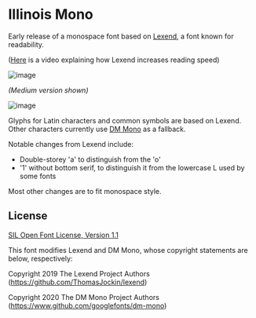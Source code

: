 # Illinois Mono
Early release of a monospace font based on [Lexend](https://lexend.com), a font known for readability.

([Here](https://www.youtube.com/watch?v=GIm8arSogvY) is a video explaining how Lexend increases reading speed)


![image](https://github.com/MadSimple/illinois-mono/assets/92187165/c1d70718-e216-40e8-8520-a87a0e2c37b1)

*(Medium version shown)*

![image](https://github.com/MadSimple/illinois-mono/assets/92187165/3793e6e0-1997-4dd7-9d13-c5e395fd4412)

Glyphs for Latin characters and common symbols are based on Lexend.
Other characters currently use [DM Mono](https://fonts.google.com/specimen/DM+Mono) as a fallback.

Notable changes from Lexend include:
* Double-storey 'a' to distinguish from the 'o'
* '1' without bottom serif, to distinguish it from the lowercase L used by some fonts

Most other changes are to fit monospace style.

## License

[SIL Open Font License, Version 1.1](http://scripts.sil.org/OFL)

This font modifies Lexend and DM Mono, whose copyright statements are below, respectively:

Copyright 2019 The Lexend Project Authors (https://github.com/ThomasJockin/lexend)

Copyright 2020 The DM Mono Project Authors (https://www.github.com/googlefonts/dm-mono)
